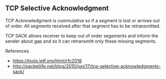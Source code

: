## TCP Selective Acknowledgment

TCP Acknowledgment is cummulative so if a segment is lost or arrives out of order. All segments received after that segment has to be retransmitted.

TCP SACK allows receiver to keep out of order segements and inform the sender about gap and so it can retransmitt only these missing segments.

References

* https://tools.ietf.org/html/rfc2018
* http://packetlife.net/blog/2010/jun/17/tcp-selective-acknowledgments-sack/
